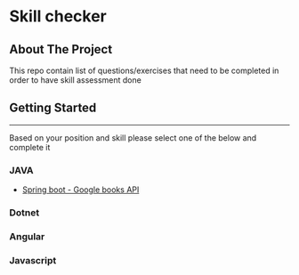 # Skill checker

## About The Project
This repo contain list of questions/exercises that need to be completed in order to have skill assessment done


## Getting Started
---
Based on your position and skill please select one of the below and complete it

### JAVA
* [Spring boot - Google books API](JavaSpringGoogleBooks.md)
### Dotnet

### Angular

### Javascript
